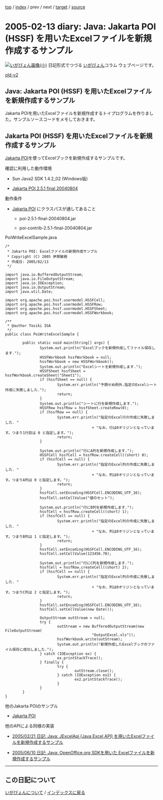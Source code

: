 [top](https://igapyon.github.io/diary/) 
 / [index](https://igapyon.github.io/diary/2005/index.html) 
 / prev 
 / next 
 / [target](https://igapyon.github.io/diary/2005/ig050213.html) 
 / [source](https://github.com/igapyon/diary/blob/gh-pages/2005/ig050213.html.src.md) 

2005-02-13 diary: Java: Jakarta POI (HSSF) を用いたExcelファイルを新規作成するサンプル
=====================================================================================================
[![いがぴょん画像(小)](https://igapyon.github.io/diary/images/iga200306s.jpg "いがぴょん")](https://igapyon.github.io/diary/memo/memoigapyon.html) 日記形式でつづる [いがぴょん](https://igapyon.github.io/diary/memo/memoigapyon.html)コラム ウェブページです。

[old-v2](ig050213-orig.html)

## Java: Jakarta POI (HSSF) を用いたExcelファイルを新規作成するサンプル

Jakarta POIを用いたExcelファイルを新規作成するトイプログラムを作りました。サンプルソースコードをメモしておきます。


## Jakarta POI (HSSF) を用いたExcelファイルを新規作成するサンプル

[Jakarta POI](http://www.igapyon.jp/igapyon/diary/keyword/jakartapoi.html)を使ってExcelブックを新規作成するサンプルです。

確認に利用した動作環境


* Sun Java2 SDK 1.4.2_02 (Windows版)
  
* [Jakarta POI 2.5.1 final 20040804](http://www.meisei-u.ac.jp/mirror/apache/dist/jakarta/poi/)

動作条件


* [Jakarta POI](http://www.igapyon.jp/igapyon/diary/keyword/jakartapoi.html) にクラスパスが通してあること
  

  * poi-2.5.1-final-20040804.jar 
    
  * poi-contrib-2.5.1-final-20040804.jar
  
PoiWriteExcelSample.java

      
```
/*
 * Jakarta POI: Excelファイルの新規作成サンプル
 * Copyright (C) 2005 伊賀敏樹
 * 作成日: 2005/02/13
 */

import java.io.BufferedOutputStream;
import java.io.FileOutputStream;
import java.io.IOException;
import java.io.OutputStream;
import java.util.Date;

import org.apache.poi.hssf.usermodel.HSSFCell;
import org.apache.poi.hssf.usermodel.HSSFRow;
import org.apache.poi.hssf.usermodel.HSSFSheet;
import org.apache.poi.hssf.usermodel.HSSFWorkbook;

/**
 * @author Tosiki IGA
 */
public class PoiWriteExcelSample {

        public static void main(String[] args) {
                System.out.println("Excelブックを新規作成してファイル保存します.");
                HSSFWorkbook hssfWorkbook = null;
                hssfWorkbook = new HSSFWorkbook();
                System.out.println("Excelシートを新規作成します.");
                HSSFSheet hssfSheet = hssfWorkbook.createSheet("Sheet1");
                if (hssfSheet == null) {
                        System.err.println("予期せぬ例外.指定のExcelシート作成に失敗しました.");
                        return;
                }
                System.out.println("シートに行を新規作成します.");
                HSSFRow hssfRow = hssfSheet.createRow(0);
                if (hssfRow == null) {
                        System.err.println("指定のExcel行の作成に失敗しました. "
                                        + "なお、行は0オリジンとなっています。つまり1行目は 0 と指定します。");
                        return;
                }

                System.out.println("行にA列を新規作成します.");
                HSSFCell hssfCell = hssfRow.createCell((short) 0);
                if (hssfCell == null) {
                        System.err.println("指定のExcel列の作成に失敗しました. "
                                        + "なお、列は0オリジンとなっています。つまりA列は 0 と指定します。");
                        return;
                }
                hssfCell.setEncoding(HSSFCell.ENCODING_UTF_16);
                hssfCell.setCellValue("値のセット");

                System.out.println("行にB列を新規作成します.");
                hssfCell = hssfRow.createCell((short) 1);
                if (hssfCell == null) {
                        System.err.println("指定のExcel列の作成に失敗しました. "
                                        + "なお、列は0オリジンとなっています。つまりB列は 1 と指定します。");
                        return;
                }
                hssfCell.setEncoding(HSSFCell.ENCODING_UTF_16);
                hssfCell.setCellValue(123456.78);

                System.out.println("行にC列を新規作成します.");
                hssfCell = hssfRow.createCell((short) 2);
                if (hssfCell == null) {
                        System.err.println("指定のExcel列の作成に失敗しました. "
                                        + "なお、列は0オリジンとなっています。つまりC列は 2 と指定します。");
                        return;
                }
                hssfCell.setEncoding(HSSFCell.ENCODING_UTF_16);
                hssfCell.setCellValue(new Date());

                OutputStream outStream = null;
                try {
                        outStream = new BufferedOutputStream(new FileOutputStream(
                                        "OutputExcel.xls"));
                        hssfWorkbook.write(outStream);
                        System.out.println("新規作成したExcelブックのファイル保存に成功しました.");
                } catch (IOException ex) {
                        ex.printStackTrace();
                } finally {
                        try {
                                outStream.close();
                        } catch (IOException ex2) {
                                ex2.printStackTrace();
                        }
                }
        }
}
```

      

他のJakarta POIのサンプル


* [Jakarta POI](http://www.igapyon.jp/igapyon/diary/keyword/jakartapoi.html)

他のAPIによる同様の実装


* [2005/02/21 日記: Java: JExcelApi (Java Excel API) を用いたExcelファイルを新規作成するサンプル](ig050221.html)
  
* [2005/06/10 日記: Java: OpenOffice.org SDKを用いた Excelファイルを新規作成するサンプル](ig050610.html)


----------------------------------------------------------------------------------------------------

## この日記について
[いがぴょんについて](https://igapyon.github.io/diary/memo/memoigapyon.html) / [インデックスに戻る](https://igapyon.github.io/diary/idxall.html)

